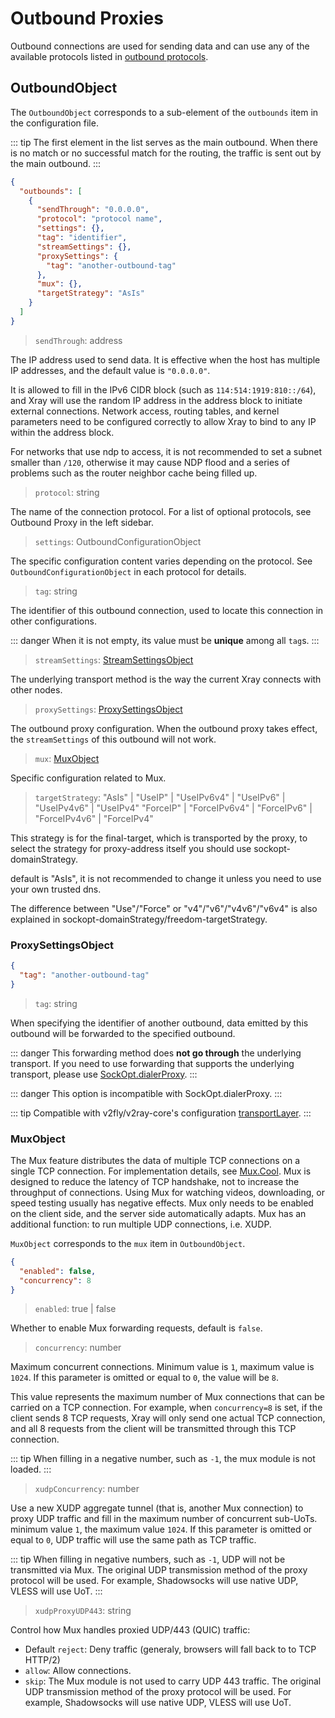 # Outbound Proxies

Outbound connections are used for sending data and can use any of the available protocols listed in [outbound protocols](./outbounds/).

## OutboundObject

The `OutboundObject` corresponds to a sub-element of the `outbounds` item in the configuration file.

::: tip
The first element in the list serves as the main outbound. When there is no match or no successful match for the routing, the traffic is sent out by the main outbound.
:::

```json
{
  "outbounds": [
    {
      "sendThrough": "0.0.0.0",
      "protocol": "protocol name",
      "settings": {},
      "tag": "identifier",
      "streamSettings": {},
      "proxySettings": {
        "tag": "another-outbound-tag"
      },
      "mux": {},
      "targetStrategy": "AsIs"
    }
  ]
}
```

> `sendThrough`: address

The IP address used to send data. It is effective when the host has multiple IP addresses, and the default value is `"0.0.0.0"`.

It is allowed to fill in the IPv6 CIDR block (such as `114:514:1919:810::/64`),
and Xray will use the random IP address in the address block to initiate
external connections. Network access, routing tables, and kernel parameters
need to be configured correctly to allow Xray to bind to any IP within the
address block.

For networks that use ndp to access, it is not recommended to set a subnet
smaller than `/120`, otherwise it may cause NDP flood and a series of problems
such as the router neighbor cache being filled up.

> `protocol`: string

The name of the connection protocol. For a list of optional protocols, see
Outbound Proxy in the left sidebar.

> `settings`: OutboundConfigurationObject

The specific configuration content varies depending on the protocol. See `OutboundConfigurationObject` in each protocol for details.

> `tag`: string

The identifier of this outbound connection, used to locate this connection in other configurations.

::: danger
When it is not empty, its value must be **unique** among all `tag`s.
:::

> `streamSettings`: [StreamSettingsObject](./transport.md#streamsettingsobject)

The underlying transport method is the way the current Xray connects with other nodes.

> `proxySettings`: [ProxySettingsObject](#proxysettingsobject)

The outbound proxy configuration. When the outbound proxy takes effect, the
`streamSettings` of this outbound will not work.

> `mux`: [MuxObject](#muxobject)

Specific configuration related to Mux.

> `targetStrategy`: "AsIs" |
> "UseIP" | "UseIPv6v4" | "UseIPv6" | "UseIPv4v6" | "UseIPv4"
> "ForceIP" | "ForceIPv6v4" | "ForceIPv6" | "ForceIPv4v6" | "ForceIPv4"

This strategy is for the final-target, which is transported by the proxy, to select the strategy for proxy-address itself you should use sockopt-domainStrategy.

default is "AsIs", it is not recommended to change it unless you need to use your own trusted dns.

The difference between "Use"/"Force" or "v4"/"v6"/"v4v6"/"v6v4" is also explained in sockopt-domainStrategy/freedom-targetStrategy.

### ProxySettingsObject

```json
{
  "tag": "another-outbound-tag"
}
```

> `tag`: string

When specifying the identifier of another outbound, data emitted by this outbound will be forwarded to the specified outbound.

::: danger
This forwarding method does **not go through** the underlying transport. If you need to use forwarding that supports the underlying transport, please use [SockOpt.dialerProxy](./transport.md#sockoptobject).
:::

::: danger
This option is incompatible with SockOpt.dialerProxy.
:::

::: tip
Compatible with v2fly/v2ray-core's configuration [transportLayer](https://www.v2fly.org/config/outbounds.html#proxysettingsobject).
:::

### MuxObject

The Mux feature distributes the data of multiple TCP connections on a single TCP connection. For implementation details, see [Mux.Cool](../../development/protocols/muxcool). Mux is designed to reduce the latency of TCP handshake, not to increase the throughput of connections. Using Mux for watching videos, downloading, or speed testing usually has negative effects. Mux only needs to be enabled on the client side, and the server side automatically adapts. Mux has an additional function: to run multiple UDP connections, i.e. XUDP.

`MuxObject` corresponds to the `mux` item in `OutboundObject`.

```json
{
  "enabled": false,
  "concurrency": 8
}
```

> `enabled`: true | false

Whether to enable Mux forwarding requests, default is `false`.

> `concurrency`: number

Maximum concurrent connections. Minimum value is `1`, maximum value is `1024`.
If this parameter is omitted or equal to `0`, the value will be `8`.

This value represents the maximum number of Mux connections that can be carried on a TCP connection. For example, when `concurrency=8` is set, if the client sends 8 TCP requests, Xray will only send one actual TCP connection, and all 8 requests from the client will be transmitted through this TCP connection.

::: tip
When filling in a negative number, such as `-1`, the mux module is not loaded.
:::

> `xudpConcurrency`: number

Use a new XUDP aggregate tunnel (that is, another Mux connection) to proxy UDP
traffic and fill in the maximum number of concurrent sub-UoTs. minimum value
`1`, the maximum value `1024`. If this parameter is omitted or equal to `0`,
UDP traffic will use the same path as TCP traffic.

::: tip
When filling in negative numbers, such as `-1`, UDP will not be transmitted via
Mux. The original UDP transmission method of the proxy protocol will be used.
For example, Shadowsocks will use native UDP, VLESS will use UoT.
:::

> `xudpProxyUDP443`: string

Control how Mux handles proxied UDP/443 (QUIC) traffic:

- Default `reject`: Deny traffic (generaly, browsers will fall back to to TCP HTTP/2)
- `allow`: Allow connections.
- `skip`: The Mux module is not used to carry UDP 443 traffic. The original UDP
  transmission method of the proxy protocol will be used. For example,
  Shadowsocks will use native UDP, VLESS will use UoT.
